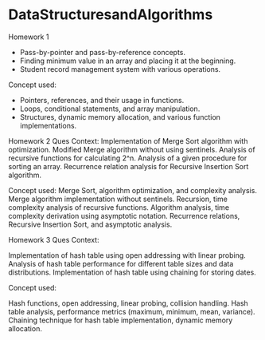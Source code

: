# DataStructuresandAlgorithms

Homework 1
* Pass-by-pointer and pass-by-reference concepts.
* Finding minimum value in an array and placing it at the beginning.
* Student record management system with various operations.

Concept used:
* Pointers, references, and their usage in functions.
* Loops, conditional statements, and array manipulation.
* Structures, dynamic memory allocation, and various function implementations.

Homework 2
Ques Context:
Implementation of Merge Sort algorithm with optimization.
Modified Merge algorithm without using sentinels.
Analysis of recursive functions for calculating 2^n.
Analysis of a given procedure for sorting an array.
Recurrence relation analysis for Recursive Insertion Sort algorithm.

Concept used:
Merge Sort, algorithm optimization, and complexity analysis.
Merge algorithm implementation without sentinels.
Recursion, time complexity analysis of recursive functions.
Algorithm analysis, time complexity derivation using asymptotic notation.
Recurrence relations, Recursive Insertion Sort, and asymptotic analysis.

Homework 3
Ques Context:

Implementation of hash table using open addressing with linear probing.
Analysis of hash table performance for different table sizes and data distributions.
Implementation of hash table using chaining for storing dates.

Concept used:

Hash functions, open addressing, linear probing, collision handling.
Hash table analysis, performance metrics (maximum, minimum, mean, variance).
Chaining technique for hash table implementation, dynamic memory allocation.
